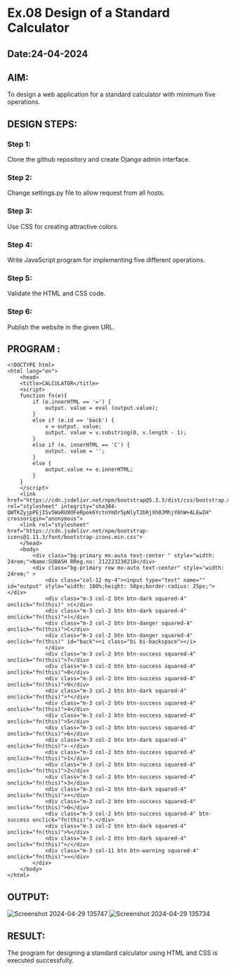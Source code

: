 # Ex.08 Design of a Standard Calculator
## Date:24-04-2024

## AIM:
To design a web application for a standard calculator with minimum five operations.

## DESIGN STEPS:

### Step 1:
Clone the github repository and create Django admin interface.

### Step 2:
Change settings.py file to allow request from all hosts.

### Step 3:
Use CSS for creating attractive colors.

### Step 4:
Write JavaScript program for implementing five different operations.

### Step 5:
Validate the HTML and CSS code.

### Step 6:
Publish the website in the given URL.

## PROGRAM :
```
<!DOCTYPE html>
<html lang="en">
    <head>
    <title>CALCULATOR</title>
    <script>
    function fn(e){
        if (e.innerHTML == '=') {
            output. value = eval (output.value);
        }
        else if (e.id == 'back') {
            v = output. value;
            output. value = v.substring(0, v.length - 1);
        }
        else if (e. innerHTML == 'C') {
            output. value = '';
        }
        else {
            output.value += e.innerHTML;
        }
    }
    </script>
    <link href="https://cdn.jsdelivr.net/npm/bootstrap@5.3.3/dist/css/bootstrap.min.css" rel="stylesheet" integrity="sha384-QWTKZyjpPEjISv5WaRU9OFeRpok6YctnYmDr5pNlyT2bRjXh0JMhjY6hW+ALEwIH" crossorigin="anonymous">
    <link rel="stylesheet" href="https://cdn.jsdelivr.net/npm/bootstrap-icons@1.11.3/font/bootstrap-icons.min.css">
    </head>
    <body>
        <div class="bg-primary mx-auto text-center " style="width: 24rem;">Name:SUBASH RReg.no: 212223230218</div>
        <div class="bg-primary row mx-auto text-center" style="width: 24rem;" >
            <div class="col-12 my-4"><input type="text" name="" id="output" style="width: 100%;height: 50px;border-radius: 25px;"></div> 
            <div class="m-3 col-2 btn btn-dark squared-4" onclick="fn(this)" >(</div> 
            <div class="m-3 col-2 btn btn-dark squared-4" onclick="fn(this)">)</div> 
            <div class="m-3 col-2 btn btn-danger squared-4" onclick="fn(this)">C</div> 
            <div class="m-3 col-2 btn btn-danger squared-4" onclick="fn(this)" id="back"><i class="bi bi-backspace"></i>
            </div>
            <div class="m-3 col-2 btn btn-success squared-4" onclick="fn(this)">7</div>
            <div class="m-3 col-2 btn btn-success squared-4" onclick="fn(this)">8</div>
            <div class="m-3 col-2 btn btn-success squared-4" onclick="fn(this)">9</div> 
            <div class="m-3 col-2 btn btn-dark squared-4" onclick="fn(this)">*</div>
            <div class="m-3 col-2 btn btn-success squared-4" onclick="fn(this)">4</div>
            <div class="m-3 col-2 btn btn-success squared-4" onclick="fn(this)">5</div>
            <div class="m-3 col-2 btn btn-success squared-4" onclick="fn(this)">6</div>
            <div class="m-3 col-2 btn btn-dark squared-4" onclick="fn(this)">-</div>
            <div class="m-3 col-2 btn btn-success squared-4" onclick="fn(this)">1</div> 
            <div class="m-3 col-2 btn btn-success squared-4" onclick="fn(this)">2</div>
            <div class="m-3 col-2 btn btn-success squared-4" onclick="fn(this)">3</div>
            <div class="m-3 col-2 btn btn-dark squared-4" onclick="fn(this)">+</div>
            <div class="m-3 col-2 btn btn-success squared-4" onclick="fn(this)">0</div>
            <div class="m-3 col-2 btn btn-success squared-4" btn-success onclick="fn(this)">.</div>
            <div class="m-3 col-2 btn btn-dark squared-4" onclick="fn(this)">%</div>
            <div class="m-3 col-2 btn btn-dark squared-4" onclick="fn(this)">/</div> 
            <div class="m-3 col-11 btn btn-warning squared-4" onclick="fn(this)">=</div>
        </div>
    </body>
</html>

```
## OUTPUT:
![Screenshot 2024-04-29 135747](https://github.com/subashr1702/Calc/assets/147139828/03d7e033-a468-48cf-b888-1a4ccd3a65a1)
![Screenshot 2024-04-29 135734](https://github.com/subashr1702/Calc/assets/147139828/11df2a65-6f64-4c2a-9689-28ec15a74829)


## RESULT:
The program for designing a standard calculator using HTML and CSS is executed successfully.
